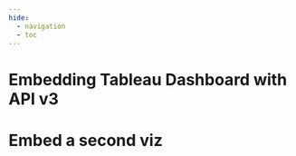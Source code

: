 ```yaml
---
hide:
  - navigation
  - toc
---
```


<head>
    <script type="module" src="https://public.tableau.com/javascripts/api/tableau.embedding.3.latest.min.js"></script>
    <script src="./Tableau-APIv3-embed.js"></script>
    <link rel="stylesheet" href="Tableau-embed.css">
</head>
<body>
    <h1>Embedding Tableau Dashboard with API v3</h1>
    <div id="main" style="width: 1400px">
        <tableau-viz id="tableauViz" src="https://analytics.education.state.mn.us/t/CommPublic/views/Energy_Assistance/EnergyAssistance?:embed=y&:showVizHome=no&:host_url=https%3A%2F%2Fanalytics.education.state.mn.us%2F&:embed_code_version=3&:tabs=yes&:toolbar=no&:showAppBanner=false&:display_spinner=no&:loadOrderID=0" toolbar="bottom" hide-tabs>
        </tableau-viz>
    </div>
    <h1>Embed a second viz</h1>


</body>
